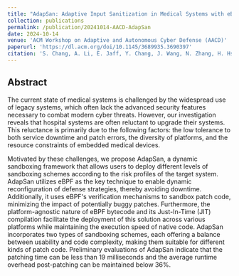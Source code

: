 ```yaml
---
title: "AdapSan: Adaptive Input Sanitization in Medical Systems with eBPF"
collection: publications
permalink: /publication/20241014-AACD-AdapSan
date: 2024-10-14
venue: 'ACM Workshop on Adaptive and Autonomous Cyber Defense (AACD)'
paperurl: 'https://dl.acm.org/doi/10.1145/3689935.3690397'
citation: 'S. Chang, A. Li, E. Jaff, Y. Chang, J. Wang, N. Zhang, H. Hsiao. AdapSan: Adaptive Input Sanitization in Medical Systems with eBPF. ACM Workshop on Adaptive and Autonomous Cyber Defense (AACD), 2024'
---
```

## Abstract
The current state of medical systems is challenged by the widespread use of legacy systems, which often lack the advanced security features necessary to combat modern cyber threats. However, our investigation reveals that hospital systems are often reluctant to upgrade their systems. This reluctance is primarily due to the following factors: the low tolerance to both service downtime and patch errors, the diversity of platforms, and the resource constraints of embedded medical devices.

Motivated by these challenges, we propose AdapSan, a dynamic sandboxing framework that allows users to deploy different levels of sandboxing schemes according to the risk profiles of the target system. AdapSan utilizes eBPF as the key technique to enable dynamic reconfiguration of defense strategies, thereby avoiding downtime. Additionally, it uses eBPF's verification mechanisms to sandbox patch code, minimizing the impact of potentially buggy patches. Furthermore, the platform-agnostic nature of eBPF bytecode and its Just-In-Time (JIT) compilation facilitate the deployment of this solution across various platforms while maintaining the execution speed of native code. AdapSan incorporates two types of sandboxing schemes, each offering a balance between usability and code complexity, making them suitable for different kinds of patch code. Preliminary evaluations of AdapSan indicate that the patching time can be less than 19 milliseconds and the average runtime overhead post-patching can be maintained below 36%.
